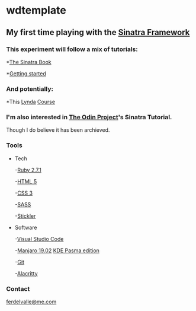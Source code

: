 # wdtemplate

## My first time playing with the [Sinatra Framework][SFW]

### This experiment will follow a mix of tutorials:

*[The Sinatra Book][TSB]

*[Getting started][GTS]

### And potentially:

*This [Lynda][LYN] [Course][LYC]

### I'm also interested in [The Odin Project][TOP]'s Sinatra Tutorial.
Though I do believe it has been archieved.


### Tools
* Tech

    -[Ruby 2.7.1][RBL]

    -[HTML 5][HTL]

    -[CSS 3][CSS]

    -[SASS][SAS]

    -[Stickler][STL]


* Software

    -[Visual Studio Code][VSC]

    -[Manjaro 19.02][MAN] [KDE Pasma edition][KDE]

    -[Git][GIT]

    -[Alacritty][ALA]

### Contact
ferdelvalle@me.com


[SFW]:http://sinatrarb.com/
[TSB]:http://sinatra-org-book.herokuapp.com/
[GTS]:http://sinatrarb.com/intro.html?ref=hackr.io
[LYN]:https://www.lynda.com/
[LYC]:https://www.lynda.com/Sinatra-tutorials/Learning-Sinatra/572782-2.html?ref=hackr.io
[TOP]:https://www.theodinproject.com/
[RBL]:https://www.ruby-lang.org/en/
[HTL]:https://developer.mozilla.org/en-US/docs/Web/Guide/HTML/HTML5
[CSS]:https://developer.mozilla.org/en-US/docs/Web/CSS
[SAS]:https://sass-lang.com/
[STL]:https://stickler-ci.com/
[VSC]:https://code.visualstudio.com/
[MAN]:https://manjaro.org
[KDE]:https://manjaro.org/download/#kde-plasma
[GIT]:https://git-scm.com/
[ALA]:https://github.com/alacritty/alacritty

